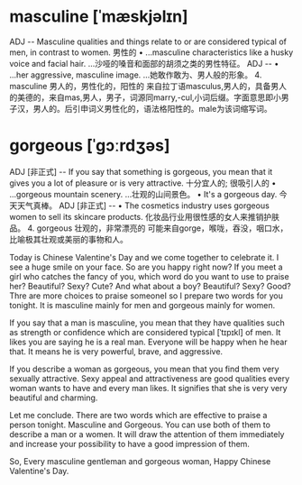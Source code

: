 
# masculine <note> [ˈmæskjəlɪn]
ADJ -- Masculine qualities and things relate to or are considered typical of men, in contrast to women. 男性的
•  ...masculine characteristics like a husky voice and facial hair.
…沙哑的嗓音和面部的胡须之类的男性特征。
ADJ --
•  ...her aggressive, masculine image.
…她敢作敢为、男人般的形象。
4.
masculine 男人的，男性化的，阳性的
来自拉丁语masculus,男人的，具备男人的美德的，来自mas,男人，男子，词源同marry,-cul,小词后缀。字面意思即小男子汉，男人的。后引申词义男性化的，语法格阳性的。male为该词缩写词。


# gorgeous <note> [ˈɡɔːrdʒəs]
ADJ [非正式] -- If you say that something is gorgeous, you mean that it gives you a lot of pleasure or is very attractive. 十分宜人的; 很吸引人的
•  ...gorgeous mountain scenery.
…壮观的山间景色。
•  It's a gorgeous day.
今天天气真棒。
ADJ [非正式] --
•  The cosmetics industry uses gorgeous women to sell its skincare products.
化妆品行业用很性感的女人来推销护肤品。
4.
gorgeous 壮观的，非常漂亮的
可能来自gorge，喉咙，吞没，咽口水，比喻极其壮观或美丽的事物和人。


<!-- Sometimes we describe ourself as an animal which is one of the best friends of human being, the dog.  -->
<!-- If we are in relationship, we may probably not to appear at the meeting because we absolutely don't want to miss this oppounity which is once a year to be together with your lover. -->
<!-- When i was in university, i was a straight man knowing few words to describe other people. For everyone whom i want to priase, i often say that they are beautiful. -->
<!-- From last night till now, i bare not to open my "朋友圈".  It is so spicy for eyes as result of sth you know.      -->
<!-- and we can use our charm to attract someone, using your money, your appeareance and your talent. -->
<!-- How to praise other people is a direct question we face.  -->
<!-- Maybe you think he is a good person but you don't like him. -->

<!-- Maybe not. But things are not that bad. To be a single is not a crime And there is a effective way to capture other people's heart, it is praising. -->

Today is Chinese Valentine's Day and we come together to celebrate it. I see a huge smile on your face. So are you happy right now?
If you meet a girl who catches the fancy of you, which word do you want to use to praise her? Beautiful? Sexy? Cute? And what about a boy? Beautiful? Sexy? Good?  Thre are more choices to praise someoneI so I prepare two words for you tonight. It is masculine mainly for men and gorgeous mainly for women.  

If you say that a man is masculine, you mean that they have qualities such as strength or confidence which are considered typical [ˈtɪpɪkl] of men. It likes you are saying he is a real man. Everyone will be happy when he hear that.  It means he is very powerful, brave, and aggressive.

If you describe a woman as gorgeous, you mean that you find them very sexually attractive. Sexy appeal and attractiveness are good qualities every woman wants to have and every man likes. It signifies that she is very very beautiful and charming.

Let me conclude. There are two words which are effective to praise a person tonight. Masculine and Gorgeous. You can use both of them to describe a man or a women. It will draw the attention of them immediately and increase your possibility to have a good impression of them.

So, Every masculine gentleman and gorgeous woman, Happy Chinese Valentine's Day.
